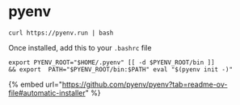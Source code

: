# pyenv

`curl https://pyenv.run | bash`

Once installed, add this to your `.bashrc` file&#x20;

`export PYENV_ROOT="$HOME/.pyenv" [[ -d $PYENV_ROOT/bin ]]` \
`&& export  PATH="$PYENV_ROOT/bin:$PATH" eval "$(pyenv init -)"`



{% embed url="https://github.com/pyenv/pyenv?tab=readme-ov-file#automatic-installer" %}








